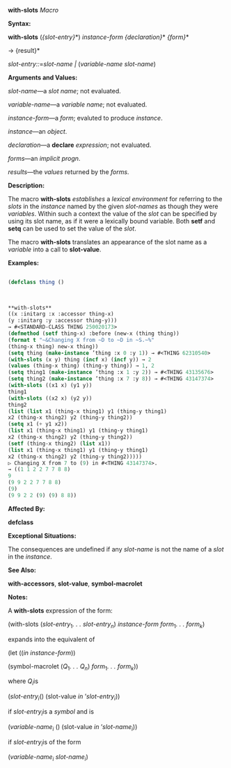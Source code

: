 **with-slots** *Macro* 



**Syntax:** 



**with-slots** (*\{slot-entry\}*\*) *instance-form \{declaration\}*\* *\{form\}*\* 



→ \{result\}\* 



*slot-entry::*=*slot-name |* (*variable-name slot-name*) 



**Arguments and Values:** 



*slot-name*—a *slot name*; not evaluated. 



*variable-name*—a *variable name*; not evaluated. 



*instance-form*—a *form*; evaluted to produce *instance*. 



*instance*—an *object*. 



*declaration*—a **declare** *expression*; not evaluated. 



*forms*—an *implicit progn*. 



*results*—the *values* returned by the *forms*. 



**Description:** 



The macro **with-slots** *establishes* a *lexical environment* for referring to the *slots* in the *instance* named by the given *slot-names* as though they were *variables*. Within such a context the value of the *slot* can be specified by using its slot name, as if it were a lexically bound variable. Both **setf** and **setq** can be used to set the value of the *slot*. 



The macro **with-slots** translates an appearance of the slot name as a *variable* into a call to **slot-value**. 



**Examples:**
```lisp
 
(defclass thing () 

 
 
**with-slots** 
((x :initarg :x :accessor thing-x) 
(y :initarg :y :accessor thing-y))) 
→ #<STANDARD-CLASS THING 250020173> 
(defmethod (setf thing-x) :before (new-x (thing thing)) 
(format t "~&Changing X from ~D to ~D in ~S.~%" 
(thing-x thing) new-x thing)) 
(setq thing (make-instance ’thing :x 0 :y 1)) → #<THING 62310540> 
(with-slots (x y) thing (incf x) (incf y)) → 2 
(values (thing-x thing) (thing-y thing)) → 1, 2 
(setq thing1 (make-instance ’thing :x 1 :y 2)) → #<THING 43135676> 
(setq thing2 (make-instance ’thing :x 7 :y 8)) → #<THING 43147374> 
(with-slots ((x1 x) (y1 y)) 
thing1 
(with-slots ((x2 x) (y2 y)) 
thing2 
(list (list x1 (thing-x thing1) y1 (thing-y thing1) 
x2 (thing-x thing2) y2 (thing-y thing2)) 
(setq x1 (+ y1 x2)) 
(list x1 (thing-x thing1) y1 (thing-y thing1) 
x2 (thing-x thing2) y2 (thing-y thing2)) 
(setf (thing-x thing2) (list x1)) 
(list x1 (thing-x thing1) y1 (thing-y thing1) 
x2 (thing-x thing2) y2 (thing-y thing2))))) 
▷ Changing X from 7 to (9) in #<THING 43147374>. 
→ ((1 1 2 2 7 7 8 8) 
9 
(9 9 2 2 7 7 8 8) 
(9) 
(9 9 2 2 (9) (9) 8 8)) 

```
**Affected By:** 



**defclass** 



**Exceptional Situations:** 



The consequences are undefined if any *slot-name* is not the name of a *slot* in the *instance*. 



**See Also:** 



**with-accessors**, **slot-value**, **symbol-macrolet** 



**Notes:** 



A **with-slots** expression of the form: 



(with-slots (<i>slot-entry</i><sub>1</sub><i>. . . slot-entry<sub>n</sub></i>) <i>instance-form form</i><sub>1</sub><i>. . . form<sub>k</sub></i>) 



expands into the equivalent of 







 



 



(let ((*in instance-form*)) 



(symbol-macrolet (<i>Q</i><sub>1</sub><i>. . . Q<sub>n</sub></i>) <i>form</i><sub>1</sub><i>. . . form<sub>k</sub></i>)) 



where <i>Q<sub>i</sub></i>is 



(<i>slot-entry<sub>i</sub></i>() (slot-value <i>in</i> ’<i>slot-entry<sub>i</sub></i>)) 



if <i>slot-entry<sub>i</sub></i>is a <i>symbol</i> and is 



(<i>variable-name<sub>i</sub></i> () (slot-value <i>in</i> ’<i>slot-name<sub>i</sub></i>)) 



if <i>slot-entry<sub>i</sub></i>is of the form 



(<i>variable-name<sub>i</sub> slot-name<sub>i</sub></i>) 



